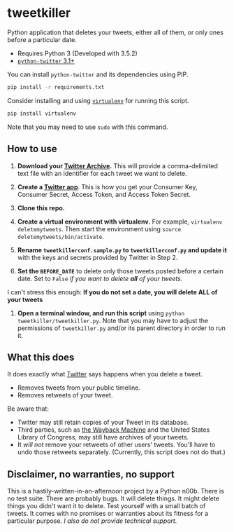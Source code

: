 # tweetkiller

Python application that deletes your tweets, either all of them, or only ones before a particular date.

- Requires Python 3 (Developed with 3.5.2)
- [`python-twitter` 3.1+](https://pypi.python.org/pypi/python-twitter/3.1) 

You can install `python-twitter` and its dependencies using PIP.

```bash
pip install -r requirements.txt
```
Consider installing and using [`virtualenv`](https://pypi.python.org/pypi/virtualenv) for running this script.

```bash
pip install virtualenv
```
Note that you may need to use `sudo` with this command.

## How to use

1. **Download your [Twitter Archive](https://support.twitter.com/articles/20170160?lang=en).** This will provide a comma-delimited text file with an identifier for each tweet we want to delete.

1. **Create a [Twitter app](https://apps.twitter.com/)**. This is how you get your Consumer Key, Consumer Secret, Access Token, and Access Token Secret.

1. **Clone this repo.**

1. **Create a virtual environment with virtualenv.** For example, `virtualenv deletemytweets`. Then start the environment using `source deletemytweets/bin/activate`.

1. **Rename `tweetkillerconf.sample.py` to `tweetkillerconf.py` and update it** with the keys and secrets provided by Twitter in Step 2.

1. **Set the `BEFORE_DATE`** to delete only those tweets  posted before a certain date. Set to `False` _if you want to delete **all** of your tweets_. 

  I can't stress this enough: **If you do not set a date, you will delete ALL of your tweets**
1. **Open a terminal window, and run this script** using `python tweetkiller/tweetkiller.py`. Note that you may have to adjust the permissions of `tweetkiller.py` and/or its parent directory in order to run it.

## What this does

It does exactly what [Twitter](https://support.twitter.com/articles/18906) says happens when you delete a tweet.

- Removes tweets from your public timeline.
- Removes retweets of your tweet.

Be aware that:

- Twitter may still retain copies of your Tweet in its database.
- Third parties, such as [the Wayback Machine](https://archive.org/web/) and the United States Library of Congress, may still have archives of your tweets.
- It _will not_ remove your retweets of other users' tweets. You'll have to undo those retweets separately. (Currently, this script does not do that.)

## Disclaimer, no warranties, no support

This is a hastily-written-in-an-afternoon project by a Python n00b. There is no test suite. There are probably bugs. It will delete things. It might delete things you didn't want it to delete. Test yourself with a small batch of tweets. It comes with no promises or warranties about its fitness for a particular purpose. _I also do not provide technical support._


 
